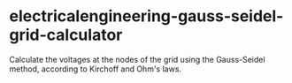 # electricalengineering-gauss-seidel-grid-calculator
Calculate the voltages at the nodes of the grid using the Gauss-Seidel method, according to Kirchoff and Ohm's laws.
